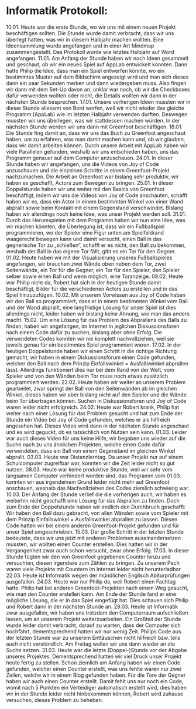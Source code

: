 # Informatik Protokoll:
10.01.
Heute war die erste Stunde, wo wir uns mit einem neuen Projekt beschäftigen sollten. Die Stunde wurde damit verbracht, dass wir uns überlegt hatten, was wir in diesem Halbjahr machen wollten. Eine Ideensammlung wurde angefangen und in einer Art Mindmap zusammengestellt. Das Protokoll wurde wie letztes Halbjahr auf Word angefangen.
11.01.
Am Anfang der Stunde haben wir noch Ideen gesammelt und geschaut, ob wir ein neues Spiel auf AppLab entwickelt könnten. Dann hatte Philip die Idee, dass man ein Spiel entwerfen könnte, wo ein bestimmtes Muster auf dem Bildschirm angezeigt wird und man sich dieses dann ein paar Sekunden merken und dann wiedergeben muss. Also fingen wir dann mit dem Set-Up davon an, unklar war noch, ob wir die Checkboxes dafür verwenden wollten oder nicht, die Details wollten wir dann in der nächsten Stunde besprechen.
17.01.
Unsere vorherigen Ideen mussten wir in dieser Stunde allesamt von Bord werfen, weil wir nicht wieder das gleiche Programm (AppLab) wie im letzten Halbjahr verwenden durften. Deswegen mussten wir uns überlegen, was wir stattdessen machen würden. In der nächsten Stunde werden wir uns dann mit Greenfoot beschäftigen.
18.01.
Die Stunde fing damit an, dass wir uns das Buch zu Greenfoot angeschaut haben, um zu erfahren, was man damit machen kann und, ob wir glauben, dass wir damit arbeiten können. Durch unsere Arbeit mit AppLab haben wir viele Parallelen gefunden, weshalb wir uns entschieden haben, uns das Programm genauer auf dem Computer anzuschauen.
24.01.
In dieser Stunde haben wir angefangen, uns die Videos von Joy of Code anzuschauen und die einzelnen Schritte in einem Greenfoot-Projekt nachzumachen. Die Arbeit an Greenfoot war bislang sehr produktiv, wir haben es geschafft, Actors zum Bewegen zu bringen.
25.01.
In dieser Doppelstunde haben wir uns weiter mit den Basics von Greenfoot beschäftigt, indem wir uns die Videos von Joy of Code anschauten, schafft haben wir es, dass ein Actor in einem bestimmten Winkel von einer Wand abprallt sowie beim Kontakt mit einem Gegenstand verschwindet. Bislang haben wir allerdings noch keine Idee, was unser Projekt werden soll.
31.01.
Durch das Herumspielen mit dem Programm haben wir nun eine Idee, was wir machen könnten, die Überlegung ist, dass wir ein Fußballspiel programmieren, wo der Spieler eine Figur unten am Spielfeldrand waagerecht bewegen kann und damit versucht, einen Ball in das gegnerische Tor zu „schießen“, schafft er es nicht, den Ball zu bekommen, weshalb der Ball in das eigene Tor fällt, gibt es ein Tor für den Gegner.
01.02.
Heute haben wir mit der Visualisierung unseres Fußballspieles angefangen, wir brauchen zwei Wände oben neben dem Tor, zwei Seitenwände, ein Tor für die Gegner, ein Tor für den Spieler, den Spieler selber sowie einen Ball und wenn möglich, eine Toranzeige.
08.02.
Heute war Philip nicht da, Robert hat sich in der heutigen Stunde damit beschäftigt, Bilder für die verschiedenen Actors zu erstellen und in das Spiel hinzuzufügen.
10.02.
Mit unserem Vorwissen aus Joy of Code haben wir den Ball so programmiert, dass er in einem bestimmten Winkel vom Ball und der Wand abprallt, eine langfristige Lösung für unser Spiel ist dies allerdings nicht, leider haben wir bislang keine Ahnung, wie man das anders macht.
15.02.
Um eine Lösung für das Problem des Abprallens des Balls zu finden, haben wir angefangen, im Internet in jeglichen Diskussionsforen nach einem Code dafür zu suchen, bislang aber ohne Erfolg. Die verwendeten Codes konnten wir nie komplett nachvollziehen, weil sie jeweils genau für ein bestimmtes Spiel programmiert waren.
17.02.
In der heutigen Doppelstunde haben wir einen Schritt in die richtige Richtung gemacht, wir haben in einem Diskussionsforum einen Code gefunden, welcher den Ball nach dem Prinzip Einfallswinkel = Ausfallswinkel abprallen lässt. Allerdings funktioniert dies nur bei dem Rand von der Welt, vom Spieler und von den Wänden beim Tor muss noch etwas zusätzlich programmiert werden.
22.02.
Heute haben wir weiter an unserem Problem gearbeitet, zwar springt der Ball von den Seitenwänden ab im gleichen Winkel, dieses haben wir aber bislang nicht auf den Spieler und die Wände beim Tor übertragen können. Suchen in Diskussionsforen und Joy of Code waren leider nicht erfolgreich.
24.02.
Heute war Robert krank, Philip hat weiter nach einer Lösung für das Problem gesucht und hat zum Ende der Stunde ein Video bei Joy of Code gefunden, welches er als hilfreich angesehen hat. Dieses Video wird dann in der nächsten Stunde angeschaut und es wird geguckt, ob es tatsächlich von Nutzen sein kann.
01.03.
Leider war auch dieses Video für uns keine Hilfe, wir begaben uns wieder auf die Suche nach zu uns ähnlichen Projekten, welche einen Code dafür verwendeten, dass ein Ball von einem Gegenstand im gleichen Winkel abprallt.
03.03.
Heute war Distanzlerntag. Da unser Projekt nur auf einem Schulcomputer zugreifbar war, konnten wir die Zeit leider nicht so gut nutzen. 
08.03.
Heute war keine produktive Stunde, weil wir sehr vom langsamen Computer verhindert worden sind, das Programm vom 01.03. konnten wir aus irgendeinem Grund leider nicht mehr auf Greenfoot anschauen, weshalb das Nachvollziehen des Codes ziemlich schwierig war.
10.03.
Der Anfang der Stunde verlief die die vorherigen auch, wir haben es weiterhin nicht geschafft eine Lösung für das Abprallen zu finden. Doch zum Ende der Doppelstunde haben wir endlich den Durchbruch geschafft: Wir haben den Ball dazu gebracht, von allen Wänden sowie vom Spieler mit dem Prinzip Einfallswinkel = Ausfallswinkel abprallen zu lassen. Diesen Code hatten wir bei einem anderen Greenfoot-Projekt gefunden und für unser Spiel umgeschrieben.
15.03.
Der große Schritt in der letzten Stunde bedeutete, dass wir uns jetzt mit anderen Problemen auseinandersetzen mussten, wir wollten einen Counter erstellen. Dies hatten wir in der Vergangenheit zwar auch schon versucht, zwar ohne Erfolg.
17.03.
In dieser Stunde fügten wir den von Greenfoot gegebenen Counter hinzu und versuchten, diesen irgendwie zum Zählen zu bringen. Zu unserem Pech waren viele Projekte mit Countern im Internet leider nicht herunterladbar
22.03.
Heute ist Informatik wegen der mündlichen Englisch Abiturprüfungen ausgefallen.
24.03.
Heute war nur Philip da, weil Robert einen Fachtag hatte. Philip hat bei anderen Greenfoot-Projekten nach einem Weg gesucht, wie man den Counter erstellen kann. Am Ende der Stunde fand er eine mögliche Lösung, die er in das Spiel eingefügt hat. Dies schauen sich Philip und Robert dann in der nächsten Stunde an.
29.03.
Heute ist Informatik zwar ausgefallen, wir haben uns trotzdem den Computerraum aufschließen lassen, um an unserem Projekt weiterzuarbeiten. Ein Großteil der Stunde wurde leider damit verbracht, darauf zu warten, dass der Computer sich hochfährt, dementsprechend hatten wir nur wenig Zeit. Philips Code aus der letzten Stunde war zu unserem Enttäuschen nicht hilfreich bzw. teils auch nicht verständlich. Am Freitag wollen wir uns dann wieder an die Suche setzen.
31.03.
Heute war die letzte (Doppel-)Stunde vor der Abgabe unseres Projektes. Dementsprechend hatten wir viel Druck unser Projekt heute fertig zu stellen. Schon ziemlich am Anfang haben wir einen Code gefunden, welcher einen Counter erstellt, was uns fehlte waren nur zwei Zeilen, welche wir in einem Blog gefunden haben. Für die Tore der Gegner haben wir auch einen Counter erstellt. Damit fehlt uns nur noch ein Code, womit nach 5 Punkten ein Verteidiger automatisch erstellt wird, dies haben wir in der Stunde leider nicht hinbekommen können, Robert wird zuhause versuchen, dieses Problem zu beheben.
